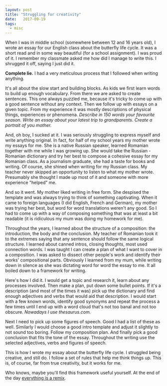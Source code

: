 ```yaml
---
layout: post
title: "Struggling for creativity"
date:   2017-09-19
tags:
  - misc
---
```


When I was in middle school (somewhere between 12 and 16 years old),
I wrote an essay for our English class
about the butterfly life cycle.
It was a short read and in some way beautiful (for a school assignment).
I was proud of it.
I remember my classmate asked me how did I manage to write this.
I shrugged it off, saying I just did it.

**Complete lie.** I had a very meticulous process that I followed when writing anything.

It's all about the slow start and building blocks. 
As kids we first learn words to build up enough vocabulary.
From there we are asked to create sentences.
This one always puzzled me, because it's tricky to come up
with a good sentence without any context.
Then we follow up with essays on a given topic.
From my experience it was mostly descriptions of physical things,
experiences or phenomena. _Describe in 150 words your favourite season.
Write an essay about your latest trip to grandparents.
Create a portrait of you mother._

And, oh boy, I sucked at it. I was seriously struggling
to express myself and write anything original.
In fact, for half of my school years my mother wrote my essays for me.
She is a native Russian speaker, learned Romanian together with me while I was growing up.
She would take the Russian - Romanian dictionary and try her best to compose a cohesive essay for my Romanian class.
As a journalism graduate, she had a taste for books and writing.
Of course, she shined when writing for my Russian class.
My teacher never skipped an opportunity to listen to what my mother wrote. 
Presumably she thought I made up most of it and someone with more experience "helped" me.

And so it went. My mother liked writing in free form. 
She despised the template and was always trying to think of something captivating.
When it came to foreign languages (I did English, French and German),
my mother was trying her best, but word for word translations weren't any good.
So I had to come up with a way of composing something that was at least a bit readable
(it is ridiculous my mum was doing my homework for me).

Throughout the years, I learned about the structure of a composition: 
the introduction, the body and the conclusion. 
My teacher of Romanian took it to the extremes saying that any sentence should follow the same
logical structure. I learned about canned intros, closing thoughts,
most used connection words. 
I was taught I can create a plan of what I want to cover in a composition.
I was asked to dissect other people's work and identify their works' compositional parts.
Obviously I learned from my mum, while writing down in silence as she was dictating
word for word the essay to me.
It all boiled down to a framework for writing.

Here's how I did it. I would get a topic and research it, learn about any processes involved. 
Then make a plan, put down some bullet points.
If it's a description (and most of the times it was) pick up the dictionary
and find enough adjectives and verbs that would aid that description.
I would start with a few known words, identify good synonyms
and repeat the process a few times until I end up with a word cloud 
that's not too banal and not too obscure. _Nowadays I use thesaurus.com._

Next I need to pick up some figures of speech.
Good I had a list of these as well.
Similarly I would choose a good intro template and adjust it slightly
to not sound too boring. Follow my composition plan.
And finally pick a good conclusion that fits the tone of the essay.
Throughout the writing use the selected adjectives, verbs and figures of speech.

This is how I wrote my essay about the butterfly life cycle.
I struggled being creative, and still do. 
I follow a set of rules that help me think things up.
This is, of course, far from true creativity, but it works for me.

Who knows, maybe you'll find this framework useful yourself.
At the end of the day 
<a href="https://www.youtube.com/watch?v=nJPERZDfyWc" target="_blank">everything is a remix</a>.

